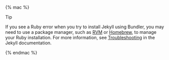{% mac %}

> [!TIP]
> If you see a Ruby error when you try to install Jekyll using Bundler, you may need to use a package manager, such as [RVM](https://rvm.io/) or [Homebrew](https://brew.sh/), to manage your Ruby installation. For more information, see [Troubleshooting](https://jekyllrb.com/docs/troubleshooting/#jekyll--macos) in the Jekyll documentation.

{% endmac %}
